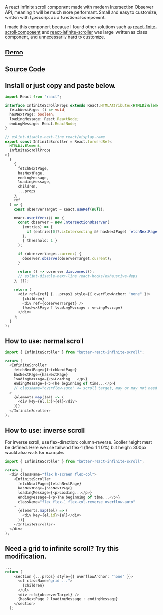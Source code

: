 A react infinite scroll component made with modern Intersection Observer API, meaning it will be much more performant. Small and easy to customize, written with typescript as a functional component.

I made this component because I found other solutions such as [react-finite-scroll-component](https://www.npmjs.com/package/react-infinite-scroll-component) and [react-infinite-scroller](https://www.npmjs.com/package/react-infinite-scroller) was large, written as class component, and unnecessarily hard to customize.

## [Demo](https://codesandbox.io/p/github/Apestein/better-react-infinite-scroll/main)

## [Source Code](https://github.com/Apestein/better-react-infinite-scroll/blob/main/src/App.tsx)

## Install or just copy and paste below.

```ts
import React from "react";

interface InfiniteScrollProps extends React.HTMLAttributes<HTMLDivElement> {
  fetchNextPage: () => void;
  hasNextPage: boolean;
  loadingMessage: React.ReactNode;
  endingMessage: React.ReactNode;
}

// eslint-disable-next-line react/display-name
export const InfiniteScroller = React.forwardRef<
  HTMLDivElement,
  InfiniteScrollProps
>(
  (
    {
      fetchNextPage,
      hasNextPage,
      endingMessage,
      loadingMessage,
      children,
      ...props
    },
    ref
  ) => {
    const observerTarget = React.useRef(null);

    React.useEffect(() => {
      const observer = new IntersectionObserver(
        (entries) => {
          if (entries[0]?.isIntersecting && hasNextPage) fetchNextPage();
        },
        { threshold: 1 }
      );

      if (observerTarget.current) {
        observer.observe(observerTarget.current);
      }

      return () => observer.disconnect();
      // eslint-disable-next-line react-hooks/exhaustive-deps
    }, []);

    return (
      <div ref={ref} {...props} style={{ overflowAnchor: "none" }}>
        {children}
        <div ref={observerTarget} />
        {hasNextPage ? loadingMessage : endingMessage}
      </div>
    );
  }
);
```

## How to use: normal scroll

```ts
import { InfiniteScroller } from "better-react-infinite-scroll";

return (
  <InfiniteScroller
    fetchNextPage={fetchNextPage}
    hasNextPage={hasNextPage}
    loadingMessage={<p>Loading...</p>}
    endingMessage={<p>The beginning of time...</p>}
    // className="overflow-auto" <= scroll target, may or may not need this
  >
    {elements.map((el) => (
      <div key={el.id}>{el}</div>
    ))}
  </InfiniteScroller>
);
```

## How to use: inverse scroll

For inverse scroll, use flex-direction: column-reverse. Scoller height must be defined. Here we use tailwind flex-1 (flex: 1 1 0%) but height: 300px would also work for example.

```ts
import { InfiniteScroller } from "better-react-infinite-scroll";

return (
  <div className="flex h-screen flex-col">
    <InfiniteScroller
      fetchNextPage={fetchNextPage}
      hasNextPage={hasNextPage}
      loadingMessage={<p>Loading...</p>}
      endingMessage={<p>The beginning of time...</p>}
      className="flex flex-1 flex-col-reverse overflow-auto"
    >
      {elements.map((el) => (
        <div key={el.id}>{el}</div>
      ))}
    </InfiniteScroller>
  </div>
);
```

## Need a grid to infinite scroll? Try this modification.

```ts
...
return (
    <section {...props} style={{ overflowAnchor: "none" }}>
      <ul className="grid ...">
        {children}
      </ul>
      <div ref={observerTarget} />
      {hasNextPage ? loadingMessage : endingMessage}
    </section>
  );
```
